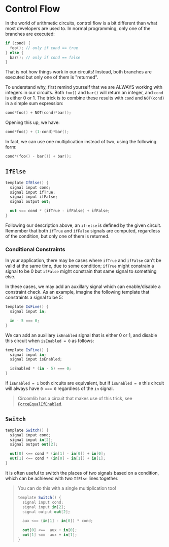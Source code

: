 # Control Flow

In the world of arithmetic circuits, control flow is a bit different than what most developers are used to. In normal programming, only one of the branches are executed:

```c
if (cond) {
  foo(); // only if cond == true
} else {
  bar(); // only if cond == false
}
```

That is not how things work in our circuits! Instead, both branches are executed but only one of them is "returned".

To understand why, first remind yourself that we are ALWAYS working with integers in our circuits. Both `foo()` and `bar()` will return an integer, and `cond` is either 0 or 1. The trick is to combine these results with `cond` and `NOT(cond)` in a simple sum expression:

```c
cond*foo() + NOT(cond)*bar();
```

Opening this up, we have:

```c
cond*foo() + (1-cond)*bar();
```

In fact, we can use one multiplication instead of two, using the following form:

```c
cond*(foo() - bar()) + bar();
```

## `IfElse`

```cs
template IfElse() {
  signal input cond;
  signal input ifTrue;
  signal input ifFalse;
  signal output out;

  out <== cond * (ifTrue - ifFalse) + ifFalse;
}
```

Following our description above, an `if-else` is defined by the given circuit. Remember that both `ifTrue` and `ifFalse` signals are computed, regardless of the condition, but only one of them is returned.

### Conditional Constraints

In your application, there may be cases where `ifTrue` and `ifFalse` can't be valid at the same time, due to some condition; `ifTrue` might constrain a signal to be 0 but `ifFalse` might constrain that same signal to something else.

In these cases, we may add an auxillary signal which can enable/disable a constraint check. As an example, imagine the following template that constraints a signal to be 5:

```cs
template IsFive() {
  signal input in;

  in - 5 === 0;
}
```

We can add an auxillary `isEnabled` signal that is either 0 or 1, and disable this circuit when `isEnabled = 0` as follows:

```cs
template IsFive() {
  signal input in;
  signal input isEnabled;

  isEnabled * (in - 5) === 0;
}
```

If `isEnabled = 1` both circuits are equivalent, but if `isEnabled = 0` this circuit will always have `0 === 0` regardless of the `in` signal.

> Circomlib has a circuit that makes use of this trick, see [`ForceEqualIfEnabled`](https://github.com/iden3/circomlib/blob/master/circuits/comparators.circom).

## `Switch`

```cs
template Switch() {
  signal input cond;
  signal input in[2];
  signal output out[2];

  out[0] <== cond * (in[1] - in[0]) + in[0];
  out[1] <== cond * (in[0] - in[1]) + in[1];
}
```

It is often useful to switch the places of two signals based on a condition, which can be achieved with two `IfElse` lines together.

> You can do this with a single multiplication too!
>
> ```cs
> template Switch() {
>   signal input cond;
>   signal input in[2];
>   signal output out[2];
>
>   aux <== (in[1] - in[0]) * cond;
>
>   out[0] <==  aux + in[0];
>   out[1] <== -aux + in[1];
> }
> ```
